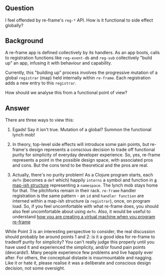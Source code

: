 
<!-- leave this H1 here. It stops mkdocs putting in a Title at the top.
     It needs to be at the top of the file otherwise it breaks the 
     table of contents on the right hand side. -->
#

## Question

I feel offended by re-frame's `reg-*` API.  How is it functional to side effect globally? 

## Background

A re-frame app is defined collectively by its handlers. As an app boots, calls to registration 
functions like `reg-event-db` and `reg-sub`
collectively "build up" an app, infusing it with behaviour and capability.

Currently, this "building up" process involves the progressive mutation of
a global `registrar` (map) held internally within `re-frame`. 
Each registration adds a new entry to this `registrar`.

How should we analyse this from a functional point of view?

## Answer 

There are three ways to view this:

  1. Egads! Say it isn't true. Mutation of a global? Summon the functional lynch mob!
  
  2. In theory, top-level side effects will introduce some pain points, 
     but re-frame's design represents a conscious decision to trade off functional purity
     for simplicity of everyday developer experience. 
     So, yes, re-frame represents a point in 
     the possible design space, with associated pros and cons. But the cons tend to be 
     theoretical and the pros are real. 
     
  3. Actually, there's no purity problem! As a Clojure program 
     starts, each `defn` (becomes a `def` which) happily
     `interns` a symbol and function in [a map-ish structure](https://clojuredocs.org/clojure.core/ns-interns) representing a `namespace`. 
     The lynch mob stays home for that. The pitchforks remain in their rack. 
     `re-frame` handler registration 
     is the same pattern - an `id` and `handler function` are interned
     within a map-ish structure (a `registrar`), once, on program load.
     So, if you feel uncomfortable with what re-frame does, you should also feel uncomfortable about using `defn`.
     Also, it would be useful to understand 
     [how you are creating a virtual machine when you program re-frame](https://github.com/day8/re-frame/blob/master/docs/MentalModelOmnibus.md#on-dsls-and-machines)   


While Point 3 is an interesting perspective to consider, the real discussion should probably be around points 1 and 2: is it a good idea for re-frame to tradeoff purity for simplicity?  You can't really judge this
properly until you have used it and experienced the simplicity, and/or found pain points (devcards!).
Many people experience few problems and live happily ever after. For others, the conceptual
distaste is insurmountable and nagging. Like it or hate it, please realise it was a deliberate 
and conscious design decision, not some oversight.
